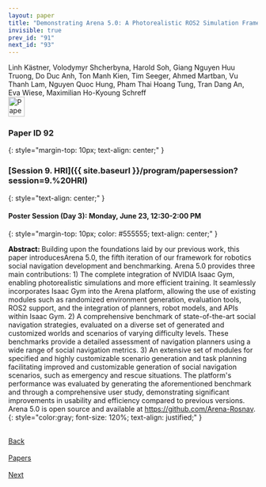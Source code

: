 ```yaml
---
layout: paper
title: "Demonstrating Arena 5.0: A Photorealistic ROS2 Simulation Framework for Developing and Benchmarking Social Navigation"
invisible: true
prev_id: "91"
next_id: "93"
---
```

<div class="paper-authors">
  <div class="paper-author-box">
    <div class="paper-author-name">Linh Kästner, Volodymyr Shcherbyna, Harold Soh, Giang Nguyen Huu Truong, Do Duc Anh, Ton Manh Kien, Tim Seeger, Ahmed Martban, Vu Thanh Lam, Nguyen Quoc Hung, Pham Thai Hoang Tung, Tran Dang An, Eva Wiese, Maximilian Ho-Kyoung Schreff</div>
    <div class="paper-author-uni"></div>
  </div>
</div>

<div class="paper-pdf">
  <div>
    <a href="https://www.roboticsproceedings.org/rss21/p092.pdf" title="Download PDF" target="_blank">
      <img src="{{ site.baseurl }}/images/paper_link_cardinal_red.png" alt="Paper PDF" width="33" height="40" />
    </a>
  </div>
</div>

### Paper ID 92
{: style="margin-top: 10px; text-align: center;" }

### [Session 9. HRI]({{ site.baseurl }}/program/papersession?session=9.%20HRI)
{: style="text-align: center;" }

#### Poster Session (Day 3): Monday, June 23, 12:30-2:00 PM
{: style="margin-top: 10px; color: #555555; text-align: center;" }

<b style="color: black;">Abstract: </b>Building upon the foundations laid by our previous work, this paper introducesArena 5.0, the fifth iteration of our framework for robotics social navigation development and benchmarking. Arena 5.0 provides three main contributions: 1) The complete integration of NVIDIA Isaac Gym, enabling photorealistic simulations and more efficient training. It seamlessly incorporates Isaac Gym into the Arena platform, allowing the use of existing modules such as randomized environment generation, evaluation tools, ROS2 support, and the integration of planners, robot models, and APIs within Isaac Gym. 2) A comprehensive benchmark of state-of-the-art social navigation strategies, evaluated on a diverse set of generated and customized worlds and scenarios of varying difficulty levels. These benchmarks provide a detailed assessment of navigation planners using a wide range of social navigation metrics. 3) An extensive set of modules for specified and highly customizable scenario generation and task planning facilitating improved and customizable generation of social navigation scenarios, such as emergency and rescue situations. The platform's performance was evaluated by generating the aforementioned benchmark and through a comprehensive user study, demonstrating significant improvements in usability and efficiency compared to previous versions. Arena 5.0 is open source and available at https://github.com/Arena-Rosnav.
{: style="color:gray; font-size: 120%; text-align: justified;" }

<div class="paper-menu">
  <div class="paper-menu-inner">
    <a href="{{ site.baseurl }}/program/papers/91/" title="Previous Paper">
            <div class="paper-menu-icon">
                <i class="fa fa-chevron-left"></i><br>
                <span class="paper-menu-label">Back</span>
            </div>
        </a>
    <a href="{{ site.baseurl }}/program/papers" title="All Papers">
      <div class="paper-menu-icon">
        <i class="fa fa-list"></i><br>
        <span class="paper-menu-label">Papers</span>
      </div>
    </a>
    <a href="{{ site.baseurl }}/program/papers/93/" title="Next Paper">
            <div class="paper-menu-icon">
                <i class="fa fa-chevron-right"></i><br>
                <span class="paper-menu-label">Next</span>
            </div>
        </a>
  </div>
</div>
